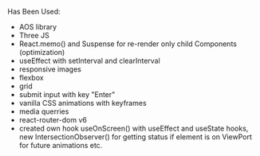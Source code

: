 Has Been Used:

- AOS library
- Three JS
- React.memo() and Suspense for re-render only child Components (optimization)
- useEffect with setInterval and clearInterval
- responsive images
- flexbox
- grid
- submit input with key "Enter"
- vanilla CSS animations with keyframes
- media querries
- react-router-dom v6
- created own hook useOnScreen() with useEffect and useState hooks, new IntersectionObserver() for getting status if element is on ViewPort for future animations etc.
